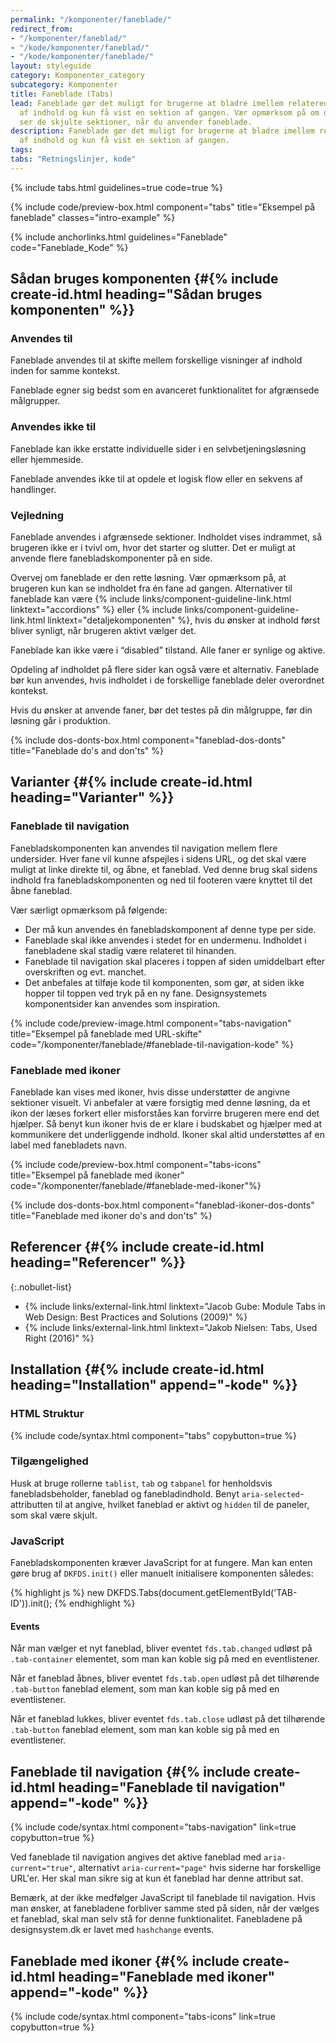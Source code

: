 ```yaml
---
permalink: "/komponenter/faneblade/"
redirect_from:
- "/komponenter/faneblad/"
- "/kode/komponenter/faneblad/"
- "/kode/komponenter/faneblade/"
layout: styleguide
category: Komponenter_category
subcategory: Komponenter
title: Faneblade (Tabs)
lead: Faneblade gør det muligt for brugerne at bladre imellem relaterede sektioner
  af indhold og kun få vist en sektion af gangen. Vær opmærksom på om dine brugere
  ser de skjulte sektioner, når du anvender faneblade.
description: Faneblade gør det muligt for brugerne at bladre imellem relaterede sektioner
  af indhold og kun få vist en sektion af gangen.
tags:
tabs: "Retningslinjer, kode"
---
```


{% include tabs.html guidelines=true code=true %}

{% include code/preview-box.html component="tabs" title="Eksempel på faneblade" classes="intro-example" %}

{% include anchorlinks.html guidelines="Faneblade" code="Faneblade_Kode" %}

<!--split-->

## Sådan bruges komponenten {#{% include create-id.html heading="Sådan bruges komponenten" %}}

### Anvendes til

Faneblade anvendes til at skifte mellem forskellige visninger af indhold inden for samme kontekst.

Faneblade egner sig bedst som en avanceret funktionalitet for afgrænsede målgrupper.

### Anvendes ikke til

Faneblade kan ikke erstatte individuelle sider i en selvbetjeningsløsning eller hjemmeside.

Faneblade anvendes ikke til at opdele et logisk flow eller en sekvens af handlinger.

### Vejledning

Faneblade anvendes i afgrænsede sektioner. Indholdet vises indrammet, så brugeren ikke er i tvivl om, hvor det starter og slutter. Det er muligt at anvende flere fanebladskomponenter på en side. 

Overvej om faneblade er den rette løsning. Vær opmærksom på, at brugeren kun kan se indholdet fra én fane ad gangen. Alternativer til faneblade kan være {% include links/component-guideline-link.html linktext="accordions" %} eller {% include links/component-guideline-link.html linktext="detaljekomponenten" %}, hvis du ønsker at indhold først bliver synligt, når brugeren aktivt vælger det.

Faneblade kan ikke være i “disabled” tilstand. Alle faner er synlige og aktive.

Opdeling af indholdet på flere sider kan også være et alternativ. Faneblade bør kun anvendes, hvis indholdet i de forskellige faneblade deler overordnet kontekst.

Hvis du ønsker at anvende faner, bør det testes på din målgruppe, før din løsning går i produktion.

{% include dos-donts-box.html component="faneblad-dos-donts" title="Faneblade do's and don'ts" %}

## Varianter {#{% include create-id.html heading="Varianter" %}}

### Faneblade til navigation

Fanebladskomponenten kan anvendes til navigation mellem flere undersider. Hver fane vil kunne afspejles i sidens URL, og det skal være muligt at linke direkte til, og åbne, et faneblad. Ved denne brug skal sidens indhold fra fanebladskomponenten og ned til footeren være knyttet til det åbne faneblad.

Vær særligt opmærksom på følgende:
- Der må kun anvendes én fanebladskomponent af denne type per side.
- Faneblade skal ikke anvendes i stedet for en undermenu. Indholdet i fanebladene skal stadig være relateret til hinanden.
- Faneblade til navigation skal placeres i toppen af siden umiddelbart efter overskriften og evt. manchet.
- Det anbefales at tilføje kode til komponenten, som gør, at siden ikke hopper til toppen ved tryk på en ny fane. Designsystemets komponentsider kan anvendes som inspiration.

{% include code/preview-image.html component="tabs-navigation" title="Eksempel på faneblade med URL-skifte" code="/komponenter/faneblade/#faneblade-til-navigation-kode" %}

### Faneblade med ikoner

Faneblade kan vises med ikoner, hvis disse understøtter de angivne sektioner visuelt. Vi anbefaler at være forsigtig med denne løsning, da et ikon der læses forkert eller misforståes kan forvirre brugeren mere end det hjælper. Så benyt kun ikoner hvis de er klare i budskabet og hjælper med at kommunikere det underliggende indhold.
Ikoner skal altid understøttes af en label med fanebladets navn.

{% include code/preview-box.html component="tabs-icons" title="Eksempel på faneblade med ikoner" code="/komponenter/faneblade/#faneblade-med-ikoner"%} 

{% include dos-donts-box.html component="faneblad-ikoner-dos-donts" title="Faneblade med ikoner do's and don'ts" %}

## Referencer {#{% include create-id.html heading="Referencer" %}}

{:.nobullet-list}
- {% include links/external-link.html linktext="Jacob Gube: Module Tabs in Web Design: Best Practices and Solutions (2009)" %}
- {% include links/external-link.html linktext="Jakob Nielsen: Tabs, Used Right (2016)" %}

<!--split-->

## Installation {#{% include create-id.html heading="Installation" append="-kode" %}}

### HTML Struktur

{% include code/syntax.html component="tabs" copybutton=true %}

### Tilgængelighed

Husk at bruge rollerne `tablist`, `tab` og `tabpanel` for henholdsvis fanebladsbeholder, faneblad og fanebladindhold. Benyt `aria-selected`-attributten til at angive, hvilket faneblad er aktivt og `hidden` til de paneler, som skal være skjult.

### JavaScript

Fanebladskomponenten kræver JavaScript for at fungere. Man kan enten gøre brug af `DKFDS.init()` eller manuelt initialisere komponenten således:

{% highlight js %}
new DKFDS.Tabs(document.getElementById('TAB-ID')).init();
{% endhighlight %}

#### Events

Når man vælger et nyt faneblad, bliver eventet `fds.tab.changed` udløst på `.tab-container` elementet, som man kan koble sig på med en eventlistener.

Når et faneblad åbnes, bliver eventet `fds.tab.open` udløst på det tilhørende `.tab-button` faneblad element, som man kan koble sig på med en eventlistener.

Når et faneblad lukkes, bliver eventet `fds.tab.close` udløst på det tilhørende `.tab-button` faneblad element, som man kan koble sig på med en eventlistener.

## Faneblade til navigation {#{% include create-id.html heading="Faneblade til navigation" append="-kode" %}}

{% include code/syntax.html component="tabs-navigation" link=true copybutton=true %}

Ved faneblade til navigation angives det aktive faneblad med `aria-current="true"`, alternativt `aria-current="page"` hvis siderne har forskellige URL'er. Her skal man sikre sig at kun ét faneblad har denne attribut sat.

Bemærk, at der ikke medfølger JavaScript til faneblade til navigation. Hvis man ønsker, at fanebladene forbliver samme sted på siden, når der vælges et faneblad, skal man selv stå for denne funktionalitet. Fanebladene på designsystem.dk er lavet med `hashchange` events.

## Faneblade med ikoner {#{% include create-id.html heading="Faneblade med ikoner" append="-kode" %}}

{% include code/syntax.html component="tabs-icons" link=true copybutton=true %}
